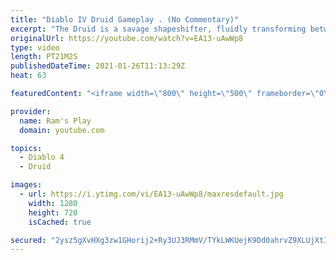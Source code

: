 ```yaml
---
title: "Diablo IV Druid Gameplay . (No Commentary)"
excerpt: "The Druid is a savage shapeshifter, fluidly transforming between the forms of a towering bear or a vicious werewolf to fight alongside the creatures of the wild."
originalUrl: https://youtube.com/watch?v=EA13-uAwWp8
type: video
length: PT21M2S
publishedDateTime: 2021-01-26T11:13:29Z
heat: 63

featuredContent: "<iframe width=\"800\" height=\"500\" frameborder=\"0\" src=\"https://www.youtube.com/embed/EA13-uAwWp8\" allow=\"accelerometer; autoplay; encrypted-media; gyroscope; picture-in-picture\" allowfullscreen></iframe>"

provider:
  name: Ram's Play
  domain: youtube.com

topics:
  - Diablo 4
  - Druid

images:
  - url: https://i.ytimg.com/vi/EA13-uAwWp8/maxresdefault.jpg
    width: 1280
    height: 720
    isCached: true

secured: "2ysz5gXvHXg3zw1GHorij2+Ry3UJ3RMmV/TYkLWKUejK9Dd0ahrvZ9XLUjXtIxNJBcJFS7jw0oOPOoRbaPQ4s8TgMVcIJF+RjwaVV7iEplWTrDQAk2IfulNv5qc3tZOasNmmPOQYLzPYnZeV7b/sQJENVoCybCd+Gv6rYYo6SF9FjXKAv4QaEEYW5jO1Cir1c2wgbaDFLLzHX+bVR52hCiqOyx13lJO9uTZ2hsV4zUy3G5JPGxmb8XTvwMjzEkxqsC/KnTCsZYBr82jzeWIENPNRvW6E2fhY9NqqPLL3vlGYcMyQlubuDH1gaE7OPwI7gn3Ak+GnUQt5CaOWfYjj6zr48k61Rcf2CpgK3/l6t6g+aXBDps09JefDj3p7qtt4vmnciJPDwVfAUAL2p0nol9re59rNC8w81bbIThXc5/snqJ59NO0v1gH+QCbJ/0yK;J/Ob4TSE8vr7unrUKuXx/g=="
---
```



